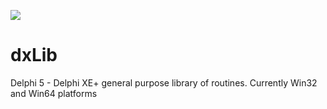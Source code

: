 ![](https://tokei.rs/b1/github/darianmiller/dxLib)

dxLib
======

Delphi 5 - Delphi XE+ general purpose library of routines.
Currently Win32 and Win64 platforms
